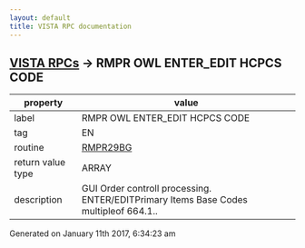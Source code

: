 ```yaml
---
layout: default
title: VISTA RPC documentation
---
```




## [VISTA RPCs](TableOfContent.md) &#8594; RMPR OWL ENTER_EDIT HCPCS CODE 

 property | value 
--- | --- 
 label | RMPR OWL ENTER_EDIT HCPCS CODE
 tag | EN
 routine | [RMPR29BG](http://code.osehra.org/dox/Routine_RMPR29BG_source.html)
 return value type | ARRAY
 description | GUI Order controll processing.  ENTER/EDITPrimary Items Base Codes multipleof 664.1..




Generated on January 11th 2017, 6:34:23 am